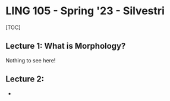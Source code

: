 # LING 105 - Spring '23 - Silvestri

[TOC]

## Lecture 1: What is Morphology?

Nothing to see here!



## Lecture 2:

- 